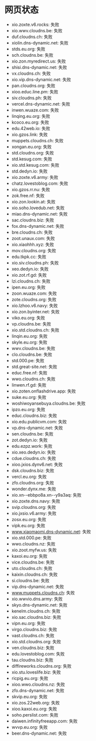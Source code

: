 # 网页状态
- xio.zoxte.v6.rocks: 失败
- xio.wwv.cloudns.be: 失败
- duf.cloudns.ch: 失败
- xiolin.dns-dynamic.net: 失败
- stds.eu.org: 失败
- sch.cloudns.be: 失败
- xio.zon.myredirect.us: 失败
- shisi.dns-dynamic.net: 失败
- vx.cloudns.ch: 失败
- xio.vip.dns-dynamic.net: 失败
- pan.cloudns.org: 失败
- xioo.educ.line.pm: 失败
- siv.cloudns.ph: 失败
- vercel.dns-dynamic.net: 失败
- inwen.wuaze.com: 失败
- linqing.eu.org: 失败
- kcoco.eu.org: 失败
- edu.42web.io: 失败
- xio.gzos.link: 失败
- muppets.cloudns.ch: 失败
- xongan.eu.org: 失败
- std.cloudns.org: 失败
- std.kesug.com: 失败
- xio.std.kesug.com: 失败
- std.dedyn.io: 失败
- xio.zoxte.v6.army: 失败
- chatz.lovestoblog.com: 失败
- xio.gzos.rr.nu: 失败
- zok.free.nf: 失败
- xio.zon.lookin.at: 失败
- xio.soho.lovedub.net: 失败
- miao.dns-dynamic.net: 失败
- sac.cloudns.biz: 失败
- fox.dns-dynamic.net: 失败
- bre.cloudns.ch: 失败
- zoot.unaux.com: 失败
- xio.xiaohhh.xyz: 失败
- mov.cloudns.org: 失败
- edu.tkpk.cc: 失败
- xio.siv.cloudns.ph: 失败
- xeo.dedyn.io: 失败
- xio.zot.rf.gd: 失败
- lzi.cloudns.ch: 失败
- ipen.eu.org: 失败
- zoon.wuaze.com: 失败
- zote.cloudns.org: 失败
- xio.lzhoo.v6.navy: 失败
- xio.zon.byinter.net: 失败
- viko.eu.org: 失败
- vp.cloudns.be: 失败
- xio.std.cloudns.ch: 失败
- linqin.eu.org: 失败
- skyle.eu.org: 失败
- wwv.cloudns.be: 失败
- clo.cloudns.be: 失败
- std.000.pe: 失败
- std.great-site.net: 失败
- educ.free.nf: 失败
- wwo.cloudns.ch: 失败
- linwen.rf.gd: 失败
- xio.zoten.onflashdrive.app: 失败
- suke.eu.org: 失败
- woshiwoyansebuya.cloudns.be: 失败
- ipzo.eu.org: 失败
- educ.cloudns.biz: 失败
- xio.edu.publicvm.com: 失败
- vp.dns-dynamic.net: 失败
- sen.cloudns.be: 失败
- zot.dedyn.io: 失败
- edu.ezpz.work: 失败
- xio.xeo.dedyn.io: 失败
- cdue.cloudns.ch: 失败
- xioo.jxios.dynv6.net: 失败
- dsk.cloudns.biz: 失败
- vercl.eu.org: 失败
- zfo.cloudns.org: 失败
- wonder.dynx.me: 失败
- xio.xn--ebbpo8a.xn--y9a3aq: 失败
- xio.zoxte.dns.navy: 失败
- svip.cloudns.org: 失败
- xio.jxsio.v6.army: 失败
- zosx.eu.org: 失败
- vipk.eu.org: 失败
- www.xiaomaomi.dns-dynamic.net: 失败
- xio.std.000.pe: 失败
- wwo.cloudns.nz: 失败
- xio.zoot.myfw.us: 失败
- kaxoi.eu.org: 失败
- vice.cloudns.be: 失败
- uto.cloudns.ch: 失败
- kaixin.cloudns.ch: 失败
- si.cloudns.be: 失败
- vip.dns-dynamic.net: 失败
- www.muppets.cloudns.ch: 失败
- xio.wwvio.dns.army: 失败
- skyo.dns-dynamic.net: 失败
- kenelm.cloudns.ch: 失败
- xio.sac.cloudns.biz: 失败
- vipn.eu.org: 失败
- virgo.cloudns.biz: 失败
- vast.cloudns.ch: 失败
- xio.std.cloudns.org: 失败
- ven.cloudns.biz: 失败
- edu.lovestoblog.com: 失败
- tau.cloudns.biz: 失败
- diffireworks.cloudns.org: 失败
- xio.stu.loveslife.biz: 失败
- ricpig.eu.org: 失败
- xioo.wwo.cloudns.nz: 失败
- zfo.dns-dynamic.net: 失败
- skvip.eu.org: 失败
- xio.zos.22web.org: 失败
- xioo.kaxoi.eu.org: 失败
- soho.perslist.com: 失败
- daiwen.infinityfreeapp.com: 失败
- wvvp.eu.org: 失败
- beer.dns-dynamic.net: 失败
